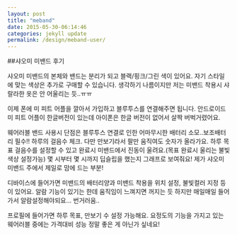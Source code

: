 ```yaml
---
layout: post
title: "meband"
date: 2015-05-30-06:14:46
categories: jekyll update
permalink: /design/meband-user/
---
```






##샤오미 미밴드 후기


샤오미 미밴드의 본체와 밴드는 분리가 되고 블랙/핑크/그린 색이 있어요.
자기 스타일에 맞는 색상은 추가로 구매할 수 있습니다. 생각하기 나름이지만 저는
미밴드 착용시 샤랄라한 옷은 안 어울리는 듯..ㅠㅠ

이제 폰에 미 피트 어플을 깔아서 가입하고 블루투스를 연결해주면 됩니다.
안드로이드 미 피트 어플이 한글버전이 있는데 아이폰은 한글 버전이 없어서 살짝
버벅거렸어요.

웨어러블 밴드 사용시 단점은 블루투스 연결로 인한 어마무시한 배터리 소모..보조배터리 필수!!
하루의 걸음수 체크. 다만 만보기라서 팔만 움직여도 숫자가 올라가요. 하루 목표
걸음수를 설정할 수 있고 완료시 미밴드에서 진동이 울려요.(목표 완료시 울리는 불빛 색상 설정가능)
몇 시부터 몇 시까지 딥슬립을 했는지 그래프로 보여줘요! 제가 샤오미 미밴드 주에서
제일로 맘에 드는 부분!

디바이스에 들어가면 미밴드의 배터리양과 미밴드 착용을 위치 설정, 불빛컬러 지정 
등이 있어요. 알람 기능이 있기는 한데 움직임이 느껴지면 꺼지는 듯 하지만 매일매일
들어가서 알람설정해야되요... 번거러움..

프로필에 들어가면 하루 목표, 만보기 수 설정 가능해요.
요정도의 기능을 가지고 있는 웨어러블 중에는 가격대비 성능 정말 좋은 게 아닌가 싶네요!


